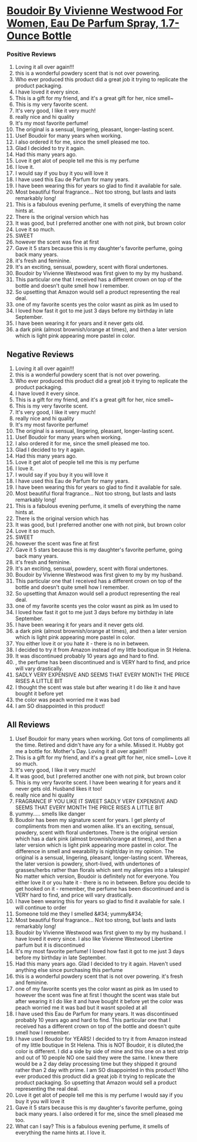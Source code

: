 # [Boudoir By Vivienne Westwood For Women, Eau De Parfum Spray, 1.7-Ounce Bottle](https://products.checkmycream.com/products/Boudoir-By-Vivienne-Westwood-For-Women-Eau-De-Parfum-Spray-1.7-Ounce-Bottle.html)

### Positive Reviews

<ol>
      <li>Loving it all over again!!!</li>
      <li>this is a wonderful powdery scent that is not over powering.</li>
      <li>Who ever produced this product did a great job it trying to replicate the product packaging.</li>
      <li>I have loved it every since.  </li>
      <li>This is a gift for my friend, and it&#x27;s a great gift for her, nice smell~</li>
      <li>This is my very favorite scent.</li>
      <li>It&#x27;s very good, I like it very much!</li>
      <li>really nice and hi quality</li>
      <li>It&#x27;s my most favorite perfume!  </li>
      <li>The original is a sensual, lingering, pleasant, longer-lasting scent.</li>
      <li>Usef Boudoir for many years when working.</li>
      <li>I also ordered it for me, since the smell pleased me too.</li>
      <li>Glad I decided to try it again.</li>
      <li>Had this many years ago.</li>
      <li>Love it get alot of people  tell me this is my perfume</li>
      <li>I love it.</li>
      <li>I would say if you buy it you will love it</li>
      <li>I have used this Eau de Parfum for many years.  </li>
      <li>I have been wearing this for years so glad to find it available for sale.</li>
      <li>Most beautiful floral fragrance... Not too strong, but lasts and lasts remarkably long!</li>
      <li>This is a fabulous evening perfume, it smells of everything the name hints at.</li>
      <li>There is the original version which has</li>
      <li>It was good, but I preferred another one with not pink, but brown color</li>
      <li>Love it so much.</li>
      <li>SWEET</li>
      <li>however the scent was fine at first</li>
      <li>Gave it 5 stars because this is my daughter&#x27;s favorite perfume, going back many years.</li>
      <li>it&#x27;s fresh and feminine.</li>
      <li>It&#x27;s an exciting, sensual, powdery, scent with floral undertones.</li>
      <li>Boudoir by Vivienne Westwood was first given to my by my husband.  </li>
      <li>This particular one that I received has a different crown on top of the bottle and doesn&#x27;t quite smell how I remember.</li>
      <li>So upsetting that Amazon would sell a product representing the real deal.</li>
      <li>one of my favorite scents yes the color wasnt as pink as Im used to</li>
      <li>I loved how fast it got to me just 3 days before my birthday in late September.</li>
      <li>I have been wearing it for years and it never gets old.</li>
      <li>a dark pink (almost brownish/orange at times), and then a later version which is light pink appearing more pastel in color.</li>
</ol>


<h2>Negative Reviews</h2>
<ol>
<li> Loving it all over again!!!</li>
<li> this is a wonderful powdery scent that is not over powering.</li>
<li> Who ever produced this product did a great job it trying to replicate the product packaging.</li>
<li> I have loved it every since.  </li>
<li> This is a gift for my friend, and it&#x27;s a great gift for her, nice smell~</li>
<li> This is my very favorite scent.</li>
<li> It&#x27;s very good, I like it very much!</li>
<li> really nice and hi quality</li>
<li> It&#x27;s my most favorite perfume!  </li>
<li> The original is a sensual, lingering, pleasant, longer-lasting scent.</li>
<li> Usef Boudoir for many years when working.</li>
<li> I also ordered it for me, since the smell pleased me too.</li>
<li> Glad I decided to try it again.</li>
<li> Had this many years ago.</li>
<li> Love it get alot of people  tell me this is my perfume</li>
<li> I love it.</li>
<li> I would say if you buy it you will love it</li>
<li> I have used this Eau de Parfum for many years.  </li>
<li> I have been wearing this for years so glad to find it available for sale.</li>
<li> Most beautiful floral fragrance... Not too strong, but lasts and lasts remarkably long!</li>
<li> This is a fabulous evening perfume, it smells of everything the name hints at.</li>
<li> There is the original version which has</li>
<li> It was good, but I preferred another one with not pink, but brown color</li>
<li> Love it so much.</li>
<li> SWEET</li>
<li> however the scent was fine at first</li>
<li> Gave it 5 stars because this is my daughter&#x27;s favorite perfume, going back many years.</li>
<li> it&#x27;s fresh and feminine.</li>
<li> It&#x27;s an exciting, sensual, powdery, scent with floral undertones.</li>
<li> Boudoir by Vivienne Westwood was first given to my by my husband.  </li>
<li> This particular one that I received has a different crown on top of the bottle and doesn&#x27;t quite smell how I remember.</li>
<li> So upsetting that Amazon would sell a product representing the real deal.</li>
<li> one of my favorite scents yes the color wasnt as pink as Im used to</li>
<li> I loved how fast it got to me just 3 days before my birthday in late September.</li>
<li> I have been wearing it for years and it never gets old.</li>
<li> a dark pink (almost brownish/orange at times), and then a later version which is light pink appearing more pastel in color.</li>
<li> You either love it or you hate it - there is no in between.</li>
<li> I decided to try it from Amazon instead of my little boutique in St Helena.  </li>
<li> It was discontinued probably 10 years ago and hard to find.  </li>
<li> , the perfume has been discontinued and is VERY hard to find, and price will vary drastically.</li>
<li> SADLY VERY EXPENSIVE AND SEEMS THAT EVERY MONTH THE PRICE RISES A LITTLE BIT</li>
<li> I thought the scent was stale but after wearing it I do like it and have bought it before yet</li>
<li> the color was peach worried me it was bad</li>
<li> I am SO disappointed in this product!</li>
</ol>

<h2>All Reviews</h2>

<ol>
    <li> Usef Boudoir for many years when working. Got tons of compliments all the time. Retired and didn&#x27;t have any for a while. Missed it. Hubby got me a bottle for. Mother&#x27;s Day. Loving it all over again!!!</li>
    <li> This is a gift for my friend, and it&#x27;s a great gift for her, nice smell~ Love it so much.</li>
    <li> It&#x27;s very good, I like it very much!</li>
    <li> It was good, but I preferred another one with not pink, but brown color</li>
    <li> This is my very favorite scent. I have been wearing it for years and it never gets old. Husband likes it too!</li>
    <li> really nice and hi quality</li>
    <li> FRAGRANCE IF YOU LIKE IT SWEET SADLY VERY EXPENSIVE AND SEEMS THAT EVERY MONTH THE PRICE RISES A LITTLE BIT</li>
    <li> yummy..... smells like danger</li>
    <li> Boudoir has been my signature scent for years. I get plenty of compliments from men and women alike. It&#x27;s an exciting, sensual, powdery, scent with floral undertones. There is the original version which has a dark pink (almost brownish/orange at times), and then a later version which is light pink appearing more pastel in color. The difference in smell and wearability is night/day in my opinion. The original is a sensual, lingering, pleasant, longer-lasting scent. Whereas, the later version is powdery, short-lived, with undertones of grasses/herbs rather than florals which sent my allergies into a talespin! No matter which version, Boudoir is definitely not for everyone. You either love it or you hate it - there is no in between. Before you decide to get hooked on it - remember, the perfume has been discontinued and is VERY hard to find, and price will vary drastically.</li>
    <li> I have been wearing this for years so glad to find it available for sale. I will continue to order</li>
    <li> Someone told me they I smelled &amp;#34; yummy&amp;#34;</li>
    <li> Most beautiful floral fragrance... Not too strong, but lasts and lasts remarkably long!</li>
    <li> Boudoir by Vivienne Westwood was first given to my by my husband.  I have loved it every since.  I also like Vivienne Westwood Libertine parfum but it is discontinued</li>
    <li> It&#x27;s my most favorite perfume!  I loved how fast it got to me just 3 days before my birthday in late September.</li>
    <li> Had this many years ago. Glad I decided to try it again. Haven&#x27;t used anything else since purchasing this perfume</li>
    <li> this is a wonderful powdery scent that is not over powering. it&#x27;s fresh and feminine.</li>
    <li> one of my favorite scents yes the color wasnt as pink as Im used to however the scent was fine at first I thought the scent was stale but after wearing it I do like it and have bought it before yet the color was peach worried me it was bad but it wasnt spoiled at all</li>
    <li> I have used this Eau de Parfum for many years.  It was discontinued probably 10 years ago and hard to find.  This particular one that I received has a different crown on top of the bottle and doesn&#x27;t quite smell how I remember.</li>
    <li> I have used Boudoir for YEARS!  I decided to try it from Amazon instead of my little boutique in St Helena.  This is NOT Boudoir, it is diluted,the color is different.  I did a side by side of mine and this one on a test strip and out of 10 people NO one said they were  the same.  I knew there would be a 2 day delay processing time but they shipped it ground rather than 2 day with prime. I am SO disappointed in this product! Who ever produced this product did a great job it trying to replicate the product packaging. So upsetting that Amazon would sell a product representing the real deal.</li>
    <li> Love it get alot of people  tell me this is my perfume I would say if you buy it you will love it</li>
    <li> Gave it 5 stars because this is my daughter&#x27;s favorite perfume, going back many years. I also ordered it for me, since the smell pleased me too.</li>
    <li> What can I say? This is a fabulous evening perfume, it smells of everything the name hints at. I love it.</li>
</ol>




